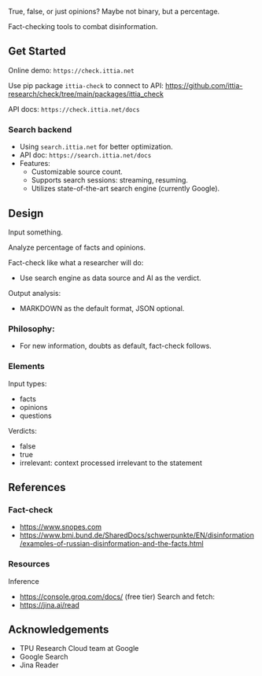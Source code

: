 True, false, or just opinions? Maybe not binary, but a percentage.

Fact-checking tools to combat disinformation.

## Get Started
Online demo: `https://check.ittia.net`

Use pip package `ittia-check` to connect to API: https://github.com/ittia-research/check/tree/main/packages/ittia_check

API docs: `https://check.ittia.net/docs`

### Search backend
- Using `search.ittia.net` for better optimization.
- API doc: `https://search.ittia.net/docs`
- Features:
  - Customizable source count.
  - Supports search sessions: streaming, resuming.
  - Utilizes state-of-the-art search engine (currently Google).

## Design
Input something.

Analyze percentage of facts and opinions.

Fact-check like what a researcher will do:
  * Use search engine as data source and AI as the verdict.

Output analysis:
  * MARKDOWN as the default format, JSON optional. 

### Philosophy:
- For new information, doubts as default, fact-check follows.

### Elements
Input types:
- facts
- opinions
- questions

Verdicts:
- false
- true
- irrelevant: context processed irrelevant to the statement

## References
### Fact-check
- https://www.snopes.com
- https://www.bmi.bund.de/SharedDocs/schwerpunkte/EN/disinformation/examples-of-russian-disinformation-and-the-facts.html

### Resources
Inference
  - https://console.groq.com/docs/ (free tier)
Search and fetch:
  - https://jina.ai/read

## Acknowledgements
- TPU Research Cloud team at Google
- Google Search
- Jina Reader
